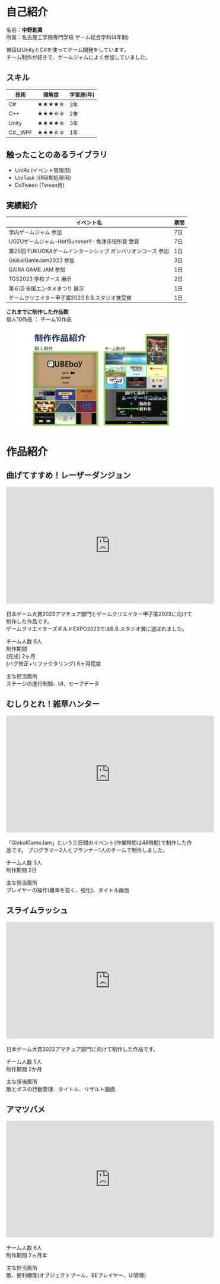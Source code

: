 # 自己紹介  
名前：**中野創貴**  
所属：名古屋工学院専門学校 ゲーム総合学科(4年制)


普段はUnityとC#を使ってゲーム開発をしています。  
チーム制作が好きで、ゲームジャムによく参加していました。


## スキル


|技術|理解度|学習歴(年)|
|---|---|---|
|C#|★★★★☆|3年|
|C++|★★★☆☆|2年|
|Unity|★★★★☆|3年|
|C#__WPF|★★★☆☆|1年|


## 触ったことのあるライブラリ
- UniRx (イベント管理用)
- UniTask   (非同期処理用)
- DoTween   (Tween用)

## 実績紹介


|イベント名|期間|
|-|-|
|学内ゲームジャム 参加|7日|
|UOZUゲームジャム-Hot!Summer!!- 魚津市役所賞 受賞|7日|
|第29回 FUKUOKAゲームインターンシップ ガンバリオンコース 参加|1日|
|GlobalGameJam2023 参加|3日|
|GAIRA GAME JAM 参加|1日|
|TGS2023 学校ブース 展示|2日|
|第６回 全国エンタメまつり 展示|1日|
|ゲームクリエイター甲子園2023 B.B.スタジオ賞受賞|1日|


**これまでに制作した作品数**  
個人10作品 ： チーム10作品
![alt text](works.png)

# 作品紹介
## 曲げてすすめ！レーザーダンジョン
<iframe width="560" height="315" src="https://www.youtube.com/embed/vAu2sqNFRJk?si=jxL4nvV1QPAkAsC1?rel=0" title="YouTube video player" frameborder="0" allow="accelerometer; autoplay; clipboard-write; encrypted-media; gyroscope; picture-in-picture; web-share" allowfullscreen></iframe>


日本ゲーム大賞2023アマチュア部門とゲームクリエイター甲子園2023に向けて制作した作品です。  
ゲームクリエイターズギルドEXPO2023ではB.B.スタジオ賞に選ばれました。

チーム人数 6人  
制作期間  
(完成) 2ヶ月   
(バグ修正+リファクタリング) 6ヶ月程度

主な担当箇所  
ステージの進行制御、UI、セーブデータ

## むしりとれ！雑草ハンター
<iframe width="560" height="315" src="https://www.youtube.com/embed/C_zwqqA4tVk?rel=0" title="むしりとれ！雑草ハンター" frameborder="0" allow="accelerometer; autoplay; clipboard-write; encrypted-media; gyroscope; picture-in-picture; web-share" allowfullscreen></iframe>


「GlobalGameJam」という三日間のイベント(作業時間は48時間)で制作した作品です。
プログラマー2人とプランナー1人のチームで制作しました。


チーム人数 3人  
制作期間 2日

主な担当箇所  
プレイヤーの操作(雑草を抜く、強化)、タイトル画面

## スライムラッシュ
<iframe width="560" height="315" src="https://www.youtube.com/embed/0nTE3o13VbQ?rel=0" title="スライムラッシュ！" frameborder="0" allow="accelerometer; autoplay; clipboard-write; encrypted-media; gyroscope; picture-in-picture; web-share" allowfullscreen></iframe>


日本ゲーム大賞2022アマチュア部門に向けて制作した作品です。


チーム人数 5人  
制作期間 2か月


主な担当箇所  
敵とボスの行動管理、タイトル、リザルト画面

## アマツバメ
<iframe width="560" height="315" src="https://www.youtube.com/embed/cyGH6isQOco?si=ej6P3KKHTXOzrlKr?rel=0" title="YouTube video player" frameborder="0" allow="accelerometer; autoplay; clipboard-write; encrypted-media; gyroscope; picture-in-picture; web-share" allowfullscreen></iframe>


チーム人数 6人  
制作期間 2ヵ月半


主な担当箇所  
敵、便利機能(オブジェクトプール、SEプレイヤー、UI管理)